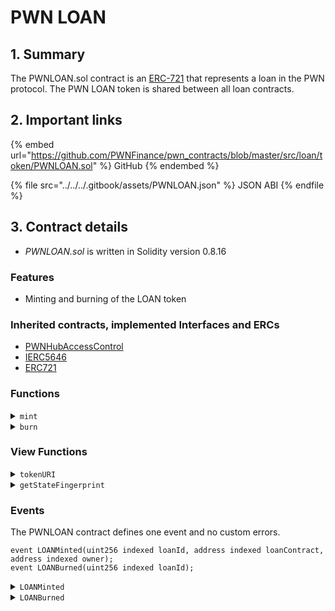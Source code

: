 # PWN LOAN

## 1. Summary

The PWNLOAN.sol contract is an [ERC-721](https://eips.ethereum.org/EIPS/eip-721) that represents a loan in the PWN protocol. The PWN LOAN token is shared between all loan contracts.

## 2. Important links

{% embed url="https://github.com/PWNFinance/pwn_contracts/blob/master/src/loan/token/PWNLOAN.sol" %}
GitHub
{% endembed %}

{% file src="../../../.gitbook/assets/PWNLOAN.json" %}
JSON ABI
{% endfile %}

## 3. Contract details

* _PWNLOAN.sol_ is written in Solidity version 0.8.16

### Features

* Minting and burning of the LOAN token

### Inherited contracts, implemented Interfaces and ERCs

* [PWNHubAccessControl](pwn-hub/access-control.md)
* [IERC5646](https://eips.ethereum.org/EIPS/eip-5646)
* [ERC721](https://eips.ethereum.org/EIPS/eip-721)

### Functions

<details>

<summary><code>mint</code></summary>

#### Overview

When a loan is started in the PWN Protocol the Loan contract mints a LOAN token for the lender.

Only Loan contracts that are tagged as active in the PWN Hub can mint new LOAN tokens.&#x20;

This function takes one argument supplied by the caller:

* `address`**`owner`** - Address of the LOAN token receiver

#### Implementation

```solidity
function mint(address owner) external onlyActiveLoan returns (uint256 loanId) {
    loanId = ++lastLoanId;
    loanContract[loanId] = msg.sender;
    _mint(owner, loanId);
    emit LOANMinted(loanId, msg.sender, owner);
}
```

</details>

<details>

<summary><code>burn</code></summary>

#### Overview

A Loan contract calls this function when a lender claims repayment or defaulted collateral.

This function takes one argument supplied by the caller:

* `uint256`**`loanId`** - ID of the LOAN token to be burned

#### Implementation

```solidity
function burn(uint256 loanId) external {
    if (loanContract[loanId] != msg.sender)
        revert InvalidLoanContractCaller();

    delete loanContract[loanId];
    _burn(loanId);
    emit LOANBurned(loanId);
}
```

</details>

### View Functions

<details>

<summary><code>tokenURI</code></summary>

#### Overview

Returns URI for a supplied token ID based on the Loan contract that minted the token. &#x20;

This function takes one argument supplied by the caller:

* `uint256`**`tokenId`** - ID of the LOAN token to get a token URI for

#### Implementation

```solidity
function tokenURI(uint256 tokenId) public view virtual override returns (string memory) {
    _requireMinted(tokenId);

    return IPWNLoanMetadataProvider(loanContract[tokenId]).loanMetadataUri();
}
```

</details>

<details>

<summary><code>getStateFingerprint</code></summary>

#### Overview

This function returns the current token state fingerprint for a supplied token ID. See [ERC-5646](https://eips.ethereum.org/EIPS/eip-5646) standard specification for more detailed information.&#x20;

This function takes one argument supplied by the caller:

* `uint256`**`tokenId`** - ID of the LOAN token to get a fingerprint for

#### Implementation

```solidity
function getStateFingerprint(uint256 tokenId) external view virtual override returns (bytes32) {
    address _loanContract = loanContract[tokenId];

    if (_loanContract == address(0))
        return bytes32(0);

    return IERC5646(_loanContract).getStateFingerprint(tokenId);
}
```

</details>

### Events

The PWNLOAN contract defines one event and no custom errors.

```solidity
event LOANMinted(uint256 indexed loanId, address indexed loanContract, address indexed owner);
event LOANBurned(uint256 indexed loanId);
```

<details>

<summary><code>LOANMinted</code></summary>

LOANMinted event is emitted when a new LOAN token is minted.

This event has three parameters:

* `uint256 indexed`**`loanId`** - ID of the minted LOAN token
* `address indexed`**`loanContract`** - Address of the loan contract that minted this LOAN token
* `address indexed`**`owner`** - Address of the minted LOAN token receiver

</details>

<details>

<summary><code>LOANBurned</code></summary>

LOANBurned event is emitted when a LOAN token is burned.

This event has one parameter:

* `uint256 indexed`**`loanId`** - ID of the burned LOAN token

</details>

